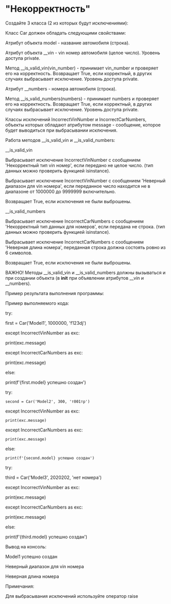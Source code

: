 # "Некорректность"

Создайте 3 класса (2 из которых будут исключениями):

Класс Car должен обладать следующими свойствами:

Атрибут объекта model - название автомобиля (строка).

Атрибут объекта __vin - vin номер автомобиля (целое число). Уровень доступа private.

Метод __is_valid_vin(vin_number) - принимает vin_number и проверяет его на корректность. Возвращает True, если корректный, в других случаях выбрасывает исключение. Уровень доступа private.

Атрибут __numbers - номера автомобиля (строка).

Метод __is_valid_numbers(numbers) - принимает numbers и проверяет его на корректность. Возвращает True, если корректный, в других случаях выбрасывает исключение. Уровень доступа private.

Классы исключений IncorrectVinNumber и IncorrectCarNumbers, объекты которых обладают атрибутом message - сообщение, которое будет выводиться при выбрасывании исключения.

Работа методов __is_valid_vin и __is_valid_numbers:

__is_valid_vin

Выбрасывает исключение IncorrectVinNumber с сообщением 'Некорректный тип vin номер', если передано не целое число. (тип данных можно проверить функцией isinstance).

Выбрасывает исключение IncorrectVinNumber с сообщением 'Неверный диапазон для vin номера', если переданное число находится не в диапазоне от 1000000 до 9999999 включительно.

Возвращает True, если исключения не были выброшены.

__is_valid_numbers

Выбрасывает исключение IncorrectCarNumbers с сообщением 'Некорректный тип данных для номеров', если передана не строка. (тип данных можно проверить функцией isinstance).

Выбрасывает исключение IncorrectCarNumbers с сообщением 'Неверная длина номера', переданная строка должна состоять ровно из 6 символов.

Возвращает True, если исключения не были выброшены.

ВАЖНО!
Методы __is_valid_vin и __is_valid_numbers должны вызываться и при создании объекта (в __init__ при объявлении атрибутов __vin и __numbers).

Пример результата выполнения программы:

Пример выполняемого кода:

try:
  
  first = Car('Model1', 1000000, 'f123dj')

except IncorrectVinNumber as exc:
 
  print(exc.message)

except IncorrectCarNumbers as exc:
  
  print(exc.message)

else:
  
  print(f'{first.model} успешно создан')

  try:
    
    second = Car('Model2', 300, 'т001тр')
  
  except IncorrectVinNumber as exc:
    
    print(exc.message)
  except IncorrectCarNumbers as exc:
    
    print(exc.message)
  
  else:
    
    print(f'{second.model} успешно создан')

try:
  
  third = Car('Model3', 2020202, 'нет номера')

except IncorrectVinNumber as exc:
  
  print(exc.message)

except IncorrectCarNumbers as exc:
  
  print(exc.message)

else:
 
  print(f'{third.model} успешно создан')

Вывод на консоль:

Model1 успешно создан

Неверный диапазон для vin номера

Неверная длина номера

Примечания:

Для выбрасывания исключений используйте оператор raise

